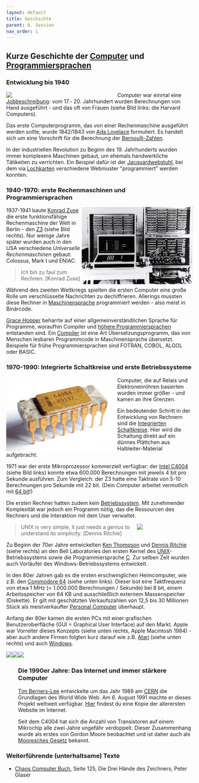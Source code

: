 ```yaml
---
layout: default
title: Geschichte
parent: 0. Session
nav_order: 1
---
```


## Kurze Geschichte der [Computer](https://de.wikipedia.org/wiki/Geschichte_des_Computers) und [Programmiersprachen](https://de.wikipedia.org/wiki/Geschichte_der_Programmiersprachen)

### Entwicklung bis 1940

[<img src="https://upload.wikimedia.org/wikipedia/commons/thumb/5/5a/Astronomer_Edward_Charles_Pickering%27s_Harvard_computers.jpg/766px-Astronomer_Edward_Charles_Pickering%27s_Harvard_computers.jpg" width="300em" align="left">](https://en.wikipedia.org/wiki/Harvard_Computers)

*Computer* war einmal eine [Jobbeschreibung](https://en.wikipedia.org/wiki/Computer_(job_description)): vom 17.- 20. Jahrhundert wurden Berechnungen von Hand ausgeführt - und das oft von Frauen (siehe Bild links: die Harvard Computers).

Das erste Computerprogramm, das von einer Rechenmaschine ausgeführt werden sollte, wurde 1842/1843 von [Ada Lovelace](https://de.wikipedia.org/wiki/Ada_Lovelace) formuliert. Es handelt sich um eine Vorschrift für die Berechnung der [Bernoulli-Zahlen](https://de.wikipedia.org/wiki/Bernoulli-Zahl).

In der industriellen Revolution zu Beginn des 19. Jahrhunderts wurden immer komplexere Maschinen gebaut, um ehemals handwerkliche Tätikeiten zu verrichten. Ein Beispiel dafür ist der [Jacquardwebstuhl](https://de.wikipedia.org/wiki/Jacquardwebstuhl), bei dem via [Lochkarten](https://de.wikipedia.org/wiki/Lochkarte) verschiedene Webmuster "programmiert" werden konnten.


### 1940-1970: erste Rechenmaschinen und Programmiersprachen

<img src="/0th_Session/imgs/zuse_z3.jpg" width="300em" align="right">

1937-1941 baute [Konrad Zuse](https://de.wikipedia.org/wiki/Konrad_Zuse) die erste funktionsfähige Rechenmaschine der Welt in Berlin - den [Z3](https://de.wikipedia.org/wiki/Konrad_Zuse#Z3_–_der_erste_funktionsfähige_Computer_der_Welt) (siehe Bild rechts). Nur wenige Jahre später wurden auch in den USA verschiedene *Universelle Rechenmaschinen* gebaut: Colossus, Mark I und ENIAC.

> Ich bin zu faul zum Rechnen. [Konrad Zuse]

Während des zweiten Weltkriegs spielten die ersten Computer eine große Rolle um verschlüsselte Nachrichten zu dechiffrieren. Allerings mussten diese Rechner in [Maschinensprache](https://de.wikipedia.org/wiki/Maschinensprache) programmiert werden - also meist in Binärcode.

[Grace Hopper](https://de.wikipedia.org/wiki/Grace_Hopper) beharrte auf einer allgemeinverständlichen Sprache für Programme, woraufhin Compiler und [höhere Programmiersprachen](https://de.wikipedia.org/wiki/Höhere_Programmiersprache) entstanden sind. Ein [Compiler](https://de.wikipedia.org/wiki/Compiler) ist eine Art Übersetzungsprogramm, das von Menschen lesbaren Programmcode in Maschinensprache übersetzt. Beispiele für frühe Programmiersprachen sind FOTRAN, COBOL, ALGOL oder BASIC.

### 1970-1990: Integrierte Schaltkreise und erste Betriebssysteme

<img src="/0th_Session/imgs/Intel_C4004.jpg" width="300em" align="left">

Computer, die auf Relais und Elektronenröhren basierten wurden immer größer - und kamen an ihre Grenzen.

Ein bedeutender Schritt in der Entwicklung von Rechnern sind die [Integrierten Schaltkreise](https://de.wikipedia.org/wiki/Integrierter_Schaltkreis). Hier wird die Schaltung direkt auf ein dünnes Plättchen aus Halbleiter-Material aufgebracht.

1971 war der erste Mikroprozessor kommerziell verfügbar: der [Intel C4004](https://de.wikipedia.org/wiki/Intel_4004) (siehe Bild links) konnte etwa 600.000 Berechnungen mit jeweils 4 bit pro Sekunde ausführen. Zum Vergleich: der Z3 hatte eine Taktrate von 5-10 Berechnungen pro Sekunde mit 22 bit. (Dein Computer arbeitet vermutlich mit [64 bit](https://de.wikipedia.org/wiki/64-Bit-Architektur)!)


Die ersten Rechner hatten zudem kein [Betriebssystem](https://de.wikipedia.org/wiki/Betriebssystem). Mit zunehmender Komplexität war jedoch ein Programm nötig, das die Ressourcen des Rechners und die Interaktion mit dem User verwaltet.

<img src="https://upload.wikimedia.org/wikipedia/commons/thumb/8/8f/Ken_Thompson_%28sitting%29_and_Dennis_Ritchie_at_PDP-11_%282876612463%29.jpg/599px-Ken_Thompson_%28sitting%29_and_Dennis_Ritchie_at_PDP-11_%282876612463%29.jpg" width="30%" align="right">

> UNIX is very simple, it just needs a genius to understand its simplicity. [Dennis Ritchie]

Zu Beginn der 70er Jahre entwickelten [Ken Thompson](https://en.wikipedia.org/wiki/Ken_Thompson) und [Dennis Ritchie](https://de.wikipedia.org/wiki/Dennis_Ritchie) (siehe rechts) an den Bell Laboratories den ersten Kernel des [UNIX](https://de.wikipedia.org/wiki/Unix)-Betriebssystems sowie die Programmiersprache [C](https://de.wikipedia.org/wiki/C_(Programmiersprache)). Zur selben Zeit wurden auch Vorläufer des Windows-Betriebssystems entwickelt.

In den 80er Jahren gab es die ersten erschwinglichen Heimcomputer, wie z.B. den [Commodore 64](https://de.wikipedia.org/wiki/Commodore_64) (siehe unten links). Dieser bot eine Taktfrequenz von etwa 1 MHz (= 1.000.000 Berechnungen / Sekunde) bei 8 bit, einem Arbeitsspeicher von 64 KB und ausschließlich externem Massenspeicher (Diskette). Er gilt mit geschätzten Verkaufszahlen von 12,5 bis 30 Millionen Stück als meistverkaufter [Personal Computer](https://de.wikipedia.org/wiki/Personal_Computer) überhaupt.



Anfang der 80er kamen die ersten PCs mit einer grafischen Benutzeroberfläche (GUI = Graphical User Interface) auf den Markt. Apple war Vorreiter dieses Konzepts (siehe unten rechts, Apple Macintosh 1984) - aber auch andere Firmen folgten kurz darauf wie z.B. [Atari](https://de.wikipedia.org/wiki/Atari_ST) (siehe unten rechts) und auch [Windows](https://de.wikipedia.org/wiki/Microsoft_Windows).


<img src="https://upload.wikimedia.org/wikipedia/commons/8/84/C64c_system.jpg" style="height: 250px" align="left">
<img src="https://upload.wikimedia.org/wikipedia/commons/thumb/3/39/Atari_1040STf.jpg/1920px-Atari_1040STf.jpg" style="height: 250px" align="left">
<img src="https://upload.wikimedia.org/wikipedia/commons/e/e3/Macintosh_128k_transparency.png" style="height: 250px" >


### Die 1990er Jahre: Das Internet und immer stärkere Computer

[Tim Berners-Lee](https://de.wikipedia.org/wiki/Tim_Berners-Lee) entwickelte um das Jahr 1989 am [CERN](https://de.wikipedia.org/wiki/CERN) die Grundlagen des World Wide Web. Am 6. August 1991 machte er dieses Projekt weltweit verfügbar. [Hier](https://www.w3.org/History/19921103-hypertext/hypertext/WWW/TheProject.html) findest du eine Kopie der allerersten Website im Internet.

Seit dem C4004 hat sich die Anzahl von Transistoren auf einem Mikrochip alle zwei Jahre ungefähr verdoppelt. Dieser Zusammenhang wurde als erstes von Gordon Moore beobachtet und ist daher auch als [Mooresches Gesetz](https://de.wikipedia.org/wiki/Mooresches_Gesetz) bekannt. 


### Weiterführende (unterhaltsame) Texte

* [Chaos Computer Buch](https://monoskop.org/images/b/ba/Wieckmann,_Jürgen_%28ed.%29_-_Das_Chaos_Computer_Buch._Hacking_made_in_Germany_%28German%29.pdf), Seite 125, Die Drei Hände des Zeichners, Peter Glaser
